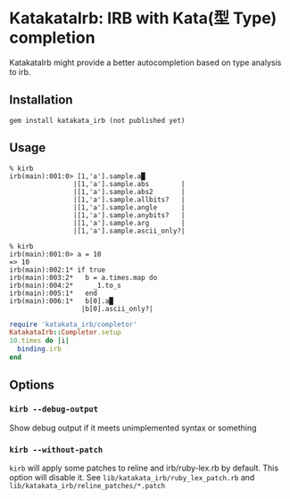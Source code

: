 # KatakataIrb: IRB with Kata(型 Type) completion

KatakataIrb might provide a better autocompletion based on type analysis to irb.

## Installation

```
gem install katakata_irb (not published yet)
```
## Usage

```
% kirb
irb(main):001:0> [1,'a'].sample.a█
                |[1,'a'].sample.abs        |
                |[1,'a'].sample.abs2       |
                |[1,'a'].sample.allbits?   |
                |[1,'a'].sample.angle      |
                |[1,'a'].sample.anybits?   |
                |[1,'a'].sample.arg        |
                |[1,'a'].sample.ascii_only?|
```

```
% kirb
irb(main):001:0> a = 10
=> 10
irb(main):002:1* if true
irb(main):003:2*   b = a.times.map do
irb(main):004:2*     _1.to_s
irb(main):005:1*   end
irb(main):006:1*   b[0].a█
                  |b[0].ascii_only?|
```

```ruby
require 'katakata_irb/completor'
KatakataIrb::Completor.setup
10.times do |i|
  binding.irb
end
```

## Options

### `kirb --debug-output`
Show debug output if it meets unimplemented syntax or something

### `kirb --without-patch`
`kirb` will apply some patches to reline and irb/ruby-lex.rb by default. This option will disable it.
See `lib/katakata_irb/ruby_lex_patch.rb` and `lib/katakata_irb/reline_patches/*.patch`
